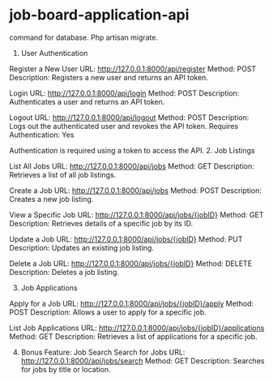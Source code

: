 # job-board-application-api
command for database.
Php artisan migrate.

1. User Authentication

Register a New User
URL: http://127.0.0.1:8000/api/register
Method: POST
Description: Registers a new user and returns an API token.

Login
URL: http://127.0.0.1:8000/api/login
Method: POST
Description: Authenticates a user and returns an API token.

Logout
URL: http://127.0.0.1:8000/api/logout
Method: POST
Description: Logs out the authenticated user and revokes the API token.
Requires Authentication: Yes


Authentication is required using a token to access the API.
2. Job Listings

List All Jobs
URL: http://127.0.0.1:8000/api/jobs
Method: GET
Description: Retrieves a list of all job listings.

Create a Job
URL: http://127.0.0.1:8000/api/jobs
Method: POST
Description: Creates a new job listing.

View a Specific Job
URL: http://127.0.0.1:8000/api/jobs/{jobID}
Method: GET
Description: Retrieves details of a specific job by its ID.

Update a Job
URL: http://127.0.0.1:8000/api/jobs/{jobID}
Method: PUT
Description: Updates an existing job listing.

Delete a Job
URL: http://127.0.0.1:8000/api/jobs/{jobID}
Method: DELETE
Description: Deletes a job listing.


3. Job Applications
   
Apply for a Job
URL: http://127.0.0.1:8000/api/jobs/{jobID}/apply
Method: POST
Description: Allows a user to apply for a specific job.

List Job Applications
URL: http://127.0.0.1:8000/api/jobs/{jobID}/applications
Method: GET
Description: Retrieves a list of applications for a specific job.

4. Bonus Feature: Job Search
Search for Jobs
URL: http://127.0.0.1:8000/api/jobs/search
Method: GET
Description: Searches for jobs by title or location.




